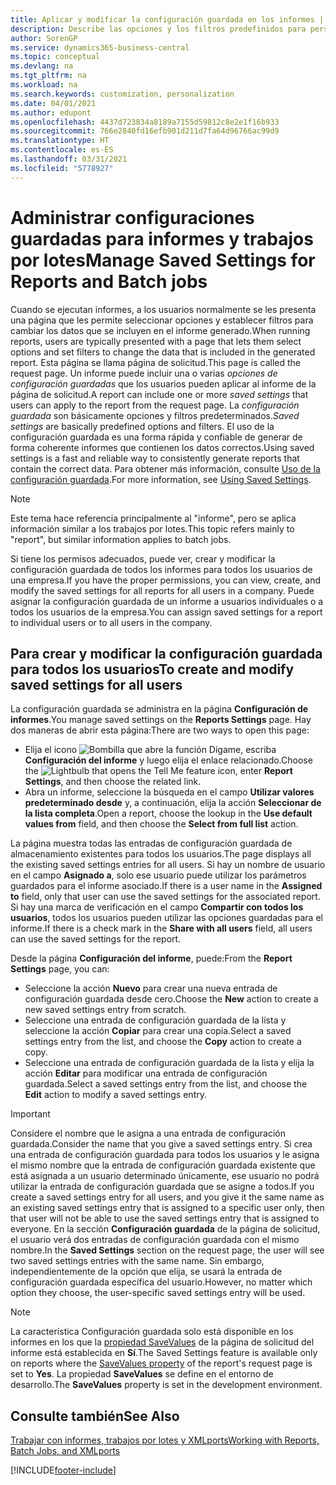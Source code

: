 ```yaml
---
title: Aplicar y modificar la configuración guardada en los informes | Documentos de Microsoft
description: Describe las opciones y los filtros predefinidos para personalizar un informe y para generar los datos correctos.
author: SorenGP
ms.service: dynamics365-business-central
ms.topic: conceptual
ms.devlang: na
ms.tgt_pltfrm: na
ms.workload: na
ms.search.keywords: customization, personalization
ms.date: 04/01/2021
ms.author: edupont
ms.openlocfilehash: 4437d723834a8189a7155d59812c8e2e1f16b933
ms.sourcegitcommit: 766e2840fd16efb901d211d7fa64d96766ac99d9
ms.translationtype: HT
ms.contentlocale: es-ES
ms.lasthandoff: 03/31/2021
ms.locfileid: "5778927"
---
```

# <a name="manage-saved-settings-for-reports-and-batch-jobs"></a><span data-ttu-id="84f4b-103">Administrar configuraciones guardadas para informes y trabajos por lotes</span><span class="sxs-lookup"><span data-stu-id="84f4b-103">Manage Saved Settings for Reports and Batch jobs</span></span>
<span data-ttu-id="84f4b-104">Cuando se ejecutan informes, a los usuarios normalmente se les presenta una página que les permite seleccionar opciones y establecer filtros para cambiar los datos que se incluyen en el informe generado.</span><span class="sxs-lookup"><span data-stu-id="84f4b-104">When running reports, users are typically presented with a page that lets them select options and set filters to change the data that is included in the generated report.</span></span> <span data-ttu-id="84f4b-105">Esta página se llama página de solicitud.</span><span class="sxs-lookup"><span data-stu-id="84f4b-105">This page is called the request page.</span></span> <span data-ttu-id="84f4b-106">Un informe puede incluir una o varias *opciones de configuración guardadas* que los usuarios pueden aplicar al informe de la página de solicitud.</span><span class="sxs-lookup"><span data-stu-id="84f4b-106">A report can include one or more *saved settings* that users can apply to the report from the request page.</span></span> <span data-ttu-id="84f4b-107">La *configuración guardada* son básicamente opciones y filtros predeterminados.</span><span class="sxs-lookup"><span data-stu-id="84f4b-107">*Saved settings* are basically predefined options and filters.</span></span> <span data-ttu-id="84f4b-108">El uso de la configuración guardada es una forma rápida y confiable de generar de forma coherente informes que contienen los datos correctos.</span><span class="sxs-lookup"><span data-stu-id="84f4b-108">Using saved settings is a fast and reliable way to consistently generate reports that contain the correct data.</span></span> <span data-ttu-id="84f4b-109">Para obtener más información, consulte [Uso de la configuración guardada](ui-work-report.md#SavedSettings).</span><span class="sxs-lookup"><span data-stu-id="84f4b-109">For more information, see [Using Saved Settings](ui-work-report.md#SavedSettings).</span></span>

> [!NOTE]
> <span data-ttu-id="84f4b-110">Este tema hace referencia principalmente al "informe", pero se aplica información similar a los trabajos por lotes.</span><span class="sxs-lookup"><span data-stu-id="84f4b-110">This topic refers mainly to "report", but similar information applies to batch jobs.</span></span>

<span data-ttu-id="84f4b-111">Si tiene los permisos adecuados, puede ver, crear y modificar la configuración guardada de todos los informes para todos los usuarios de una empresa.</span><span class="sxs-lookup"><span data-stu-id="84f4b-111">If you have the proper permissions, you can view, create, and modify the saved settings for all reports for all users in a company.</span></span> <span data-ttu-id="84f4b-112">Puede asignar la configuración guardada de un informe a usuarios individuales o a todos los usuarios de la empresa.</span><span class="sxs-lookup"><span data-stu-id="84f4b-112">You can assign saved settings for a report to individual users or to all users in the company.</span></span>

<!--
## Apply saved settings to a report
1. Open the report.

   The request page appears.    
2. In the **Saved Settings** section of the page, set the **Name** field  to the saved settings that you want to use.

   The **Saved Settings** section only appears if the report has been run before or if there are existing saved settings entries. The saved settings entry called **Last used options and filters** is always available. These settings are the option and filter values that were used the last time you ran the report.

-->

## <a name="to-create-and-modify-saved-settings-for-all-users"></a><span data-ttu-id="84f4b-113">Para crear y modificar la configuración guardada para todos los usuarios</span><span class="sxs-lookup"><span data-stu-id="84f4b-113">To create and modify saved settings for all users</span></span>
<span data-ttu-id="84f4b-114">La configuración guardada se administra en la página **Configuración de informes**.</span><span class="sxs-lookup"><span data-stu-id="84f4b-114">You manage saved settings on the **Reports Settings** page.</span></span> <span data-ttu-id="84f4b-115">Hay dos maneras de abrir esta página:</span><span class="sxs-lookup"><span data-stu-id="84f4b-115">There are two ways to open this page:</span></span>
-   <span data-ttu-id="84f4b-116">Elija el icono ![Bombilla que abre la función Dígame](media/ui-search/search_small.png "Dígame qué desea hacer"), escriba **Configuración del informe** y luego elija el enlace relacionado.</span><span class="sxs-lookup"><span data-stu-id="84f4b-116">Choose the ![Lightbulb that opens the Tell Me feature](media/ui-search/search_small.png "Tell me what you want to do") icon, enter **Report Settings**, and then choose the related link.</span></span>
-   <span data-ttu-id="84f4b-117">Abra un informe, seleccione la búsqueda en el campo **Utilizar valores predeterminado desde** y, a continuación, elija la acción **Seleccionar de la lista completa**.</span><span class="sxs-lookup"><span data-stu-id="84f4b-117">Open a report, choose the lookup in the **Use default values from** field, and then choose the **Select from full list** action.</span></span>

<span data-ttu-id="84f4b-118">La página muestra todas las entradas de configuración guardada de almacenamiento existentes para todos los usuarios.</span><span class="sxs-lookup"><span data-stu-id="84f4b-118">The page displays all the existing saved settings entries for all users.</span></span> <span data-ttu-id="84f4b-119">Si hay un nombre de usuario en el campo **Asignado a**, solo ese usuario puede utilizar los parámetros guardados para el informe asociado.</span><span class="sxs-lookup"><span data-stu-id="84f4b-119">If there is a user name in the **Assigned to** field, only that user can use the saved settings for the associated report.</span></span> <span data-ttu-id="84f4b-120">Si hay una marca de verificación en el campo **Compartir con todos los usuarios**, todos los usuarios pueden utilizar las opciones guardadas para el informe.</span><span class="sxs-lookup"><span data-stu-id="84f4b-120">If there is a check mark in the **Share with all users** field, all users can use the saved settings for the report.</span></span>

<span data-ttu-id="84f4b-121">Desde la página **Configuración del informe**, puede:</span><span class="sxs-lookup"><span data-stu-id="84f4b-121">From the **Report Settings** page, you can:</span></span>
-   <span data-ttu-id="84f4b-122">Seleccione la acción **Nuevo** para crear una nueva entrada de configuración guardada desde cero.</span><span class="sxs-lookup"><span data-stu-id="84f4b-122">Choose the **New** action to create a new saved settings entry from scratch.</span></span>
-   <span data-ttu-id="84f4b-123">Seleccione una entrada de configuración guardada de la lista y seleccione la acción **Copiar** para crear una copia.</span><span class="sxs-lookup"><span data-stu-id="84f4b-123">Select a saved settings entry from the list, and choose the **Copy** action to create a copy.</span></span>
-   <span data-ttu-id="84f4b-124">Seleccione una entrada de configuración guardada de la lista y elija la acción **Editar** para modificar una entrada de configuración guardada.</span><span class="sxs-lookup"><span data-stu-id="84f4b-124">Select a saved settings entry from the list, and choose the **Edit** action to modify a saved settings entry.</span></span>

> [!Important]
> <span data-ttu-id="84f4b-125">Considere el nombre que le asigna a una entrada de configuración guardada.</span><span class="sxs-lookup"><span data-stu-id="84f4b-125">Consider the name that you give a saved settings entry.</span></span> <span data-ttu-id="84f4b-126">Si crea una entrada de configuración guardada para todos los usuarios y le asigna el mismo nombre que la entrada de configuración guardada existente que está asignada a un usuario determinado únicamente, ese usuario no podrá utilizar la entrada de configuración guardada que se asigne a todos.</span><span class="sxs-lookup"><span data-stu-id="84f4b-126">If you create a saved settings entry for all users, and you give it the same name as an existing saved settings entry that is assigned to a specific user only, then that user will not be able to use the saved settings entry that is assigned to everyone.</span></span>  <span data-ttu-id="84f4b-127">En la sección **Configuración guardada** de la página de solicitud, el usuario verá dos entradas de configuración guardada con el mismo nombre.</span><span class="sxs-lookup"><span data-stu-id="84f4b-127">In the **Saved Settings** section on the request page, the user will see two saved settings entries with the same name.</span></span> <span data-ttu-id="84f4b-128">Sin embargo, independientemente de la opción que elija, se usará la entrada de configuración guardada específica del usuario.</span><span class="sxs-lookup"><span data-stu-id="84f4b-128">However, no matter which option they choose, the user-specific saved settings entry will be used.</span></span>

> [!NOTE]
> <span data-ttu-id="84f4b-129">La característica Configuración guardada solo está disponible en los informes en los que la [propiedad SaveValues](/dynamics365/business-central/dev-itpro/developer/properties/devenv-savevalues-property) de la página de solicitud del informe está establecida en **Sí**.</span><span class="sxs-lookup"><span data-stu-id="84f4b-129">The Saved Settings feature is available only on reports where the [SaveValues property](/dynamics365/business-central/dev-itpro/developer/properties/devenv-savevalues-property) of the report's request page is set to **Yes**.</span></span> <span data-ttu-id="84f4b-130">La propiedad **SaveValues** se define en el entorno de desarrollo.</span><span class="sxs-lookup"><span data-stu-id="84f4b-130">The **SaveValues** property is set in the development environment.</span></span>  

## <a name="see-also"></a><span data-ttu-id="84f4b-131">Consulte también</span><span class="sxs-lookup"><span data-stu-id="84f4b-131">See Also</span></span>
[<span data-ttu-id="84f4b-132">Trabajar con informes, trabajos por lotes y XMLports</span><span class="sxs-lookup"><span data-stu-id="84f4b-132">Working with Reports, Batch Jobs, and XMLports</span></span>](ui-work-report.md)  


[!INCLUDE[footer-include](includes/footer-banner.md)]